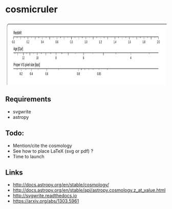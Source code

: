 # cosmicruler


<img src="./demo.svg" width="800" height="200">

## Requirements

- svgwrite
- astropy


## Todo:

- Mention/cite the cosmology 
- See how to place LaTeX (svg or pdf) ?
- Time to launch 

## Links

- http://docs.astropy.org/en/stable/cosmology/
- http://docs.astropy.org/en/stable/api/astropy.cosmology.z_at_value.html
- http://svgwrite.readthedocs.io
- https://arxiv.org/abs/1303.5961


